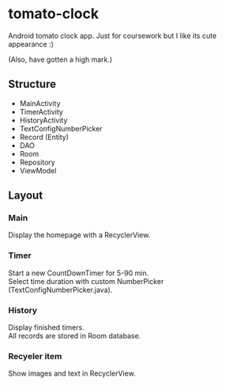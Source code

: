 # tomato-clock
Android tomato clock app. Just for coursework but I like its cute appearance :)

(Also, have gotten a high mark.)

## Structure
* MainActivity
* TimerActivity
* HistoryActivity
* TextConfigNumberPicker
* Record (Entity)
* DAO
* Room
* Repository
* ViewModel

## Layout
### Main
Display the homepage with a RecyclerView.

### Timer
Start a new CountDownTimer for 5-90 min.  
Select time duration with custom NumberPicker (TextConfigNumberPicker.java).

### History
Display finished timers.  
All records are stored in Room database.

### Recyeler item
Show images and text in RecyclerView.
